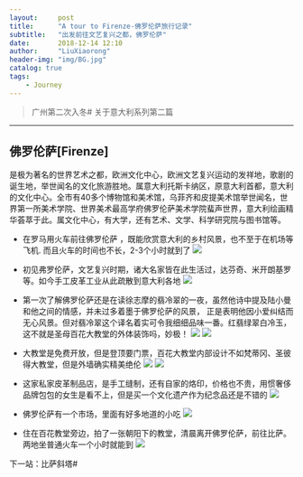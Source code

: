 ```yaml
---
layout:     post
title:      "A tour to Firenze-佛罗伦萨旅行记录"
subtitle:   "出发前往文艺复兴之都，佛罗伦萨"
date:       2018-12-14 12:10
author:     "LiuXiaorong"
header-img: "img/BG.jpg"
catalog: true
tags:
    - Journey
---
```


>广州第二次入冬# 关于意大利系列第二篇 

---

## 佛罗伦萨[Firenze]
是极为著名的世界艺术之都，欧洲文化中心，欧洲文艺复兴运动的发祥地，歌剧的诞生地，举世闻名的文化旅游胜地。属意大利托斯卡纳区，原意大利首都，意大利的文化中心。全市有40多个博物馆和美术馆，乌菲齐和皮提美术馆举世闻名，世界第一所美术学院、世界美术最高学府佛罗伦萨美术学院蜚声世界，意大利绘画精华荟萃于此。属文化中心，有大学，还有艺术、文学、科学研究院与图书馆等。

- 在罗马用火车前往佛罗伦萨 ，既能欣赏意大利的乡村风景，也不至于在机场等飞机. 而且火车的时间也不长，2-3个小时就到了
![](/img/in-post/post-Firenze/Firenze1.jpg)

- 初见弗罗伦萨，文艺复兴时期，诸大名家皆在此生活过，达芬奇、米开朗基罗等。如今手工皮革工业从此疏散到意大利各地
![](/img/in-post/post-Firenze/Firenze2.jpg)

- 第一次了解佛罗伦萨还是在读徐志摩的翡冷翠的一夜，虽然他诗中提及陆小曼和他之间的情感，并未过多着墨于佛罗伦萨的风景， 正是表明他因小爱纠结而无心风景。但对翡冷翠这个译名着实可令我细细品味一番。红翡绿翠白冷玉，这不就是圣母百花大教堂的外体装饰吗，妙极！
![](/img/in-post/post-Firenze/Firenze3.jpg)
![](/img/in-post/post-Firenze/Firenze4.jpg)

- 大教堂是免费开放，但是登顶要门票，百花大教堂内部设计不如梵蒂冈、圣彼得大教堂，但是外墙确实精美绝伦
![](/img/in-post/post-Firenze/Firenze5.jpg)
![](/img/in-post/post-Firenze/Firenze6.jpg)

- 这家私家皮革制品店，是手工缝制，还有自家的烙印，价格也不贵，用惯奢侈品牌包包的女生是看不上，但是买一个文化遗产作为纪念品还是不错的
![](/img/in-post/post-Firenze/Firenze7.jpg)

- 佛罗伦萨有一个市场，里面有好多地道的小吃
![](/img/in-post/post-Firenze/Firenze8.jpg)

- 住在百花教堂旁边，拍了一张朝阳下的教堂，清晨离开佛罗伦萨，前往比萨。两地坐普通火车一个小时就能到
![](/img/in-post/post-Firenze/Firenze9.jpg)

下一站：比萨斜塔#
